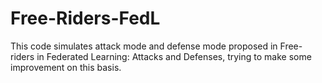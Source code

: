 # Free-Riders-FedL
This code simulates attack mode and defense mode proposed in Free-riders in Federated Learning: Attacks and Defenses, trying to make some improvement on this basis.
